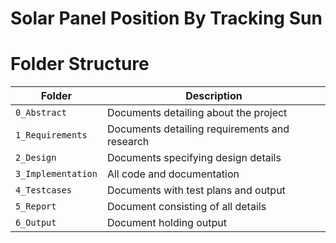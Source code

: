 # Solar Panel Position By Tracking Sun

# Folder Structure
Folder             | Description
-------------------| -----------------------------------------
`0_Abstract`       | Documents detailing about the project
`1_Requirements`   | Documents detailing requirements and research
`2_Design`         | Documents specifying design details
`3_Implementation` | All code and documentation
`4_Testcases`      | Documents with test plans and output
`5_Report`  | Document consisting of all details
`6_Output` | Document holding output 
